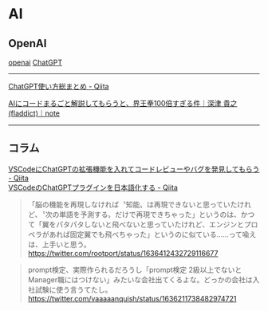 # AI

## OpenAI

[openai](https://platform.openai.com)
[ChatGPT](https://chat.openai.com/auth/login)  

---

[ChatGPT使い方総まとめ - Qiita](https://qiita.com/sakasegawa/items/82069c97a1ee011c2d1e)  

[AIにコードまるごと解説してもらうと、界王拳100倍すぎる件｜深津 貴之 (fladdict)｜note](https://note.com/fladdict/n/n5d3a9c47aa3d)  

---

## コラム

[VSCodeにChatGPTの拡張機能を入れてコードレビューやバグを発見してもらう - Qiita](https://qiita.com/tak001/items/c3000b3ce9b6e72b2ae5)  
[VSCodeのChatGPTプラグインを日本語化する - Qiita](https://qiita.com/akiraak/items/b8ad643eafe1a32341ff)  

>「脳の機能を再現しなければ〝知能〟は再現できないと思っていたけれど、〝次の単語を予測する〟だけで再現できちゃった」というのは、かつて「翼をパタパタしないと飛べないと思っていたけれど、エンジンとプロペラがあれば固定翼でも飛べちゃった」というのに似ている……って喩えは、上手いと思う。  
<https://twitter.com/rootport/status/1636412432729116677>  

<!--  -->
>prompt検定、実際作られるだろうし「prompt検定 2級以上でないとManager職にはつけない」みたいな会社出てくるよな。どっかの会社は入社試験に使う言うてたし。  
<https://twitter.com/vaaaaanquish/status/1636211738482974721>  
